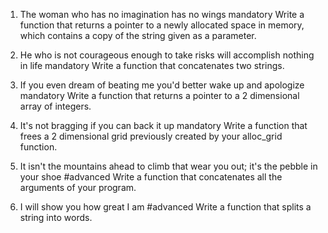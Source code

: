 1. The woman who has no imagination has no wings
mandatory
Write a function that returns a pointer to a newly allocated space in memory, which contains a copy of the string given as a parameter.

2. He who is not courageous enough to take risks will accomplish nothing in life
mandatory
Write a function that concatenates two strings.

3. If you even dream of beating me you'd better wake up and apologize
mandatory
Write a function that returns a pointer to a 2 dimensional array of integers.

4. It's not bragging if you can back it up
mandatory
Write a function that frees a 2 dimensional grid previously created by your alloc_grid function.

5. It isn't the mountains ahead to climb that wear you out; it's the pebble in your shoe
#advanced
Write a function that concatenates all the arguments of your program.

6. I will show you how great I am
#advanced
Write a function that splits a string into words.
